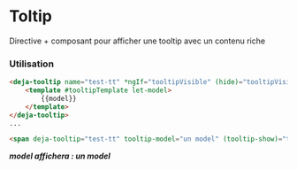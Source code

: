 # Toltip
Directive + composant pour afficher une tooltip avec un contenu riche

### Utilisation
```html
<deja-tooltip name="test-tt" *ngIf="tooltipVisible" (hide)="tooltipVisible = false">
    <template #tooltipTemplate let-model>
        {{model}}
    </template>
</deja-tooltip>
...

<span deja-tooltip="test-tt" tooltip-model="un model" (tooltip-show)="tooltipVisible = true">texte avec tooltip</span>
```

***model affichera : un model***
